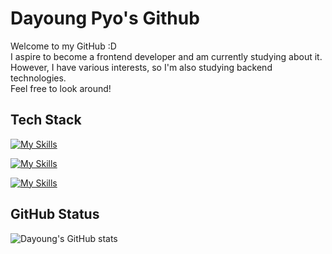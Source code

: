 # Dayoung Pyo's Github  

Welcome to my GitHub :D  
I aspire to become a frontend developer and am currently studying about it.  
However, I have various interests, so I'm also studying backend technologies.  
Feel free to look around!

## Tech Stack
[![My Skills](https://skillicons.dev/icons?i=git,github,eclipse,idea,vscode,pycharm&theme=light)](https://skillicons.dev)

[![My Skills](https://skillicons.dev/icons?i=html,css,js,java,python&theme=light)](https://skillicons.dev)  

[![My Skills](https://skillicons.dev/icons?i=vue,react,spring,mysql&theme=light)](https://skillicons.dev)  

## GitHub Status
![Dayoung's GitHub stats](https://github-readme-stats.vercel.app/api?username=celestedayoung&show_icons=true&theme=vue)

